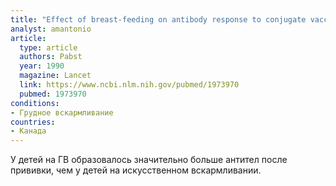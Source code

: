 ```yaml
---
title: "Effect of breast-feeding on antibody response to conjugate vaccine"
analyst: amantonio
article:
  type: article
  authors: Pabst
  year: 1990
  magazine: Lancet
  link: https://www.ncbi.nlm.nih.gov/pubmed/1973970
  pubmed: 1973970
conditions:
- Грудное вскармливание
countries:
- Канада
---
```


У детей на ГВ образовалось значительно больше антител после прививки, чем у детей на искусственном вскармливании.
